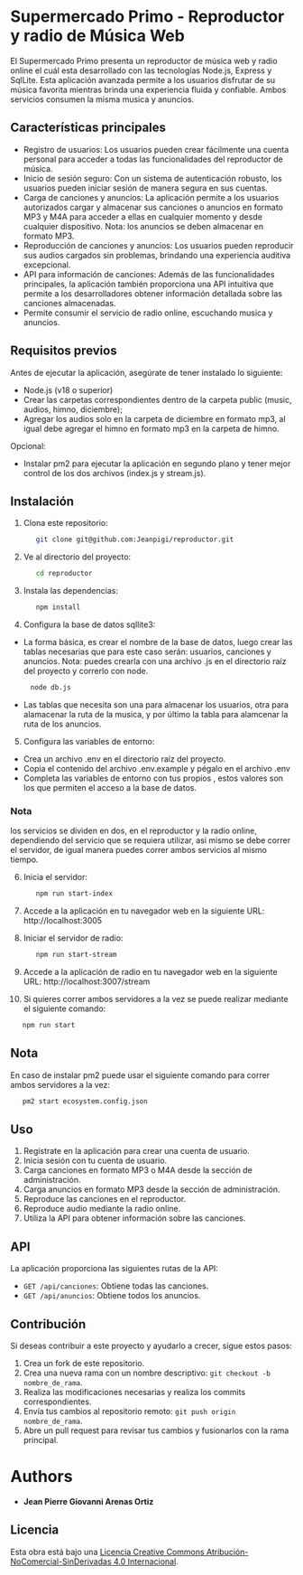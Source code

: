 # Supermercado Primo - Reproductor y radio de Música Web

El Supermercado Primo presenta un reproductor de música web y radio online el cuál esta desarrollado con las tecnologías Node.js, Express y SqlLite. Esta aplicación avanzada permite a los usuarios disfrutar de su música favorita mientras brinda una experiencia fluida y confiable. Ambos servicios consumen la misma musica y anuncios.

## Características principales

- Registro de usuarios: Los usuarios pueden crear fácilmente una cuenta personal para acceder a todas las funcionalidades del reproductor de música.
- Inicio de sesión seguro: Con un sistema de autenticación robusto, los usuarios pueden iniciar sesión de manera segura en sus cuentas.
- Carga de canciones y anuncios: La aplicación permite a los usuarios autorizados cargar y almacenar sus canciones o anuncios en formato MP3 y M4A para acceder a ellas en cualquier momento y desde cualquier dispositivo. Nota: los anuncios se deben almacenar en formato MP3.
- Reproducción de canciones y anuncios: Los usuarios pueden reproducir sus audios cargados sin problemas, brindando una experiencia auditiva excepcional.
- API para información de canciones: Además de las funcionalidades principales, la aplicación también proporciona una API intuitiva que permite a los desarrolladores obtener información detallada sobre las canciones almacenadas.
- Permite consumir el servicio de radio online, escuchando musica y anuncios.

## Requisitos previos

Antes de ejecutar la aplicación, asegúrate de tener instalado lo siguiente:

- Node.js (v18 o superior)
- Crear las carpetas correspondientes dentro de la carpeta public (music, audios, himno, diciembre);
- Agregar los audios solo en la carpeta de diciembre en formato mp3, al igual debe agregar el himno en formato mp3 en la carpeta de himno.

Opcional:

- Instalar pm2 para ejecutar la aplicación en segundo plano y tener mejor control de los dos archivos (index.js y stream.js).

## Instalación

1. Clona este repositorio:

   ```bash
      git clone git@github.com:Jeanpigi/reproductor.git
   ```

2. Ve al directorio del proyecto:

   ```bash
      cd reproductor
   ```

3. Instala las dependencias:

   ```bash
      npm install
   ```

4. Configura la base de datos sqllite3:

- La forma básica, es crear el nombre de la base de datos, luego crear las tablas necesarias que para este caso serán: usuarios, canciones y anuncios. Nota: puedes crearla con una archivo .js en el directorio raíz del proyecto y correrlo con node.

```bash
     node db.js
```

- Las tablas que necesita son una para almacenar los usuarios, otra para alamacenar la ruta de la musica, y por último la tabla para alamcenar la ruta de los anuncios.

5. Configura las variables de entorno:

- Crea un archivo .env en el directorio raíz del proyecto.
- Copia el contenido del archivo .env.example y pégalo en el archivo .env
- Completa las variables de entorno con tus propios , estos valores son los que permiten el acceso a la base de datos.

### Nota

los servicios se dividen en dos, en el reproductor y la radio online, dependiendo del servicio que se requiera utilizar, asi mismo se debe correr el servidor, de igual manera puedes correr ambos servicios al mismo tiempo.

6. Inicia el servidor:

   ```bash
      npm run start-index
   ```

7. Accede a la aplicación en tu navegador web en la siguiente URL: http://localhost:3005

8. Iniciar el servidor de radio:

   ```bash
      npm run start-stream
   ```

9. Accede a la aplicación de radio en tu navegador web en la siguiente URL: http://localhost:3007/stream

10. Si quieres correr ambos servidores a la vez se puede realizar mediante el siguiente comando:

```bash
   npm run start
```

## Nota

En caso de instalar pm2 puede usar el siguiente comando para correr ambos servidores a la vez:

```bash
   pm2 start ecosystem.config.json
```

## Uso

1. Regístrate en la aplicación para crear una cuenta de usuario.
2. Inicia sesión con tu cuenta de usuario.
3. Carga canciones en formato MP3 o M4A desde la sección de administración.
4. Carga anuncios en formato MP3 desde la sección de administración.
5. Reproduce las canciones en el reproductor.
6. Reproduce audio mediante la radio online.
7. Utiliza la API para obtener información sobre las canciones.

## API

La aplicación proporciona las siguientes rutas de la API:

- `GET /api/canciones`: Obtiene todas las canciones.
- `GET /api/anuncios`: Obtiene todos los anuncios.

## Contribución

Si deseas contribuir a este proyecto y ayudarlo a crecer, sigue estos pasos:

1. Crea un fork de este repositorio.
2. Crea una nueva rama con un nombre descriptivo: `git checkout -b nombre_de_rama`.
3. Realiza las modificaciones necesarias y realiza los commits correspondientes.
4. Envía tus cambios al repositorio remoto: `git push origin nombre_de_rama`.
5. Abre un pull request para revisar tus cambios y fusionarlos con la rama principal.

# Authors

- **Jean Pierre Giovanni Arenas Ortiz**

## Licencia

Esta obra está bajo una [Licencia Creative Commons Atribución-NoComercial-SinDerivadas 4.0 Internacional](http://creativecommons.org/licenses/by-nc-nd/4.0/deed.es_ES).
